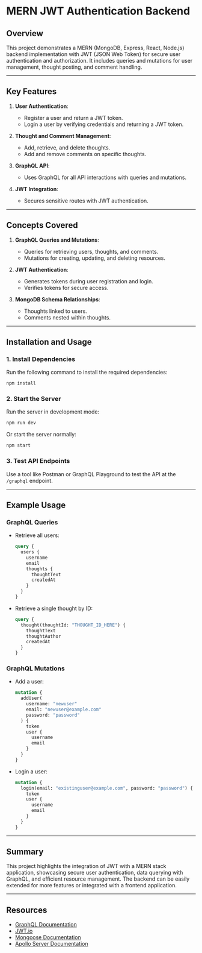 # MERN JWT Authentication Backend

## Overview

This project demonstrates a MERN (MongoDB, Express, React, Node.js) backend implementation with JWT (JSON Web Token) for secure user authentication and authorization. It includes queries and mutations for user management, thought posting, and comment handling.

---

## Key Features

1. **User Authentication**:

   - Register a user and return a JWT token.
   - Login a user by verifying credentials and returning a JWT token.

2. **Thought and Comment Management**:

   - Add, retrieve, and delete thoughts.
   - Add and remove comments on specific thoughts.

3. **GraphQL API**:

   - Uses GraphQL for all API interactions with queries and mutations.

4. **JWT Integration**:
   - Secures sensitive routes with JWT authentication.

---

## Concepts Covered

1. **GraphQL Queries and Mutations**:

   - Queries for retrieving users, thoughts, and comments.
   - Mutations for creating, updating, and deleting resources.

2. **JWT Authentication**:

   - Generates tokens during user registration and login.
   - Verifies tokens for secure access.

3. **MongoDB Schema Relationships**:
   - Thoughts linked to users.
   - Comments nested within thoughts.

---

## Installation and Usage

### **1. Install Dependencies**

Run the following command to install the required dependencies:

```bash
npm install
```

### **2. Start the Server**

Run the server in development mode:

```bash
npm run dev
```

Or start the server normally:

```bash
npm start
```

### **3. Test API Endpoints**

Use a tool like Postman or GraphQL Playground to test the API at the `/graphql` endpoint.

---

## Example Usage

### GraphQL Queries

- Retrieve all users:

  ```graphql
  query {
    users {
      username
      email
      thoughts {
        thoughtText
        createdAt
      }
    }
  }
  ```

- Retrieve a single thought by ID:
  ```graphql
  query {
    thought(thoughtId: "THOUGHT_ID_HERE") {
      thoughtText
      thoughtAuthor
      createdAt
    }
  }
  ```

### GraphQL Mutations

- Add a user:

  ```graphql
  mutation {
    addUser(
      username: "newuser"
      email: "newuser@example.com"
      password: "password"
    ) {
      token
      user {
        username
        email
      }
    }
  }
  ```

- Login a user:
  ```graphql
  mutation {
    login(email: "existinguser@example.com", password: "password") {
      token
      user {
        username
        email
      }
    }
  }
  ```

---

## Summary

This project highlights the integration of JWT with a MERN stack application, showcasing secure user authentication, data querying with GraphQL, and efficient resource management. The backend can be easily extended for more features or integrated with a frontend application.

---

## Resources

- [GraphQL Documentation](https://graphql.org/)
- [JWT.io](https://jwt.io/)
- [Mongoose Documentation](https://mongoosejs.com/)
- [Apollo Server Documentation](https://www.apollographql.com/docs/apollo-server/)
